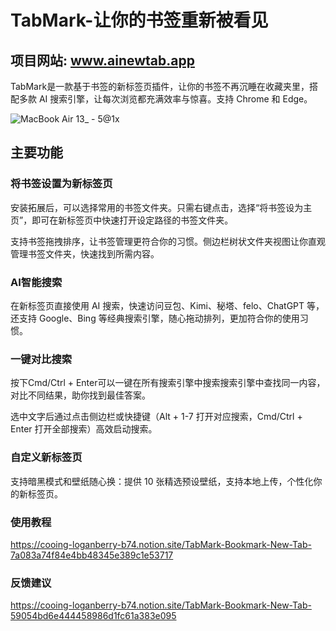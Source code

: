 # TabMark-让你的书签重新被看见

## 项目网站: www.ainewtab.app

TabMark是一款基于书签的新标签页插件，让你的书签不再沉睡在收藏夹里，搭配多款 AI 搜索引擎，让每次浏览都充满效率与惊喜。支持 Chrome 和 Edge。

![MacBook Air 13_ - 5@1x](https://github.com/user-attachments/assets/bb4f9996-902c-4b69-8a7f-4c2b2e219ffc)

## 主要功能
### 将书签设置为新标签页

安装拓展后，可以选择常用的书签文件夹。只需右键点击，选择“将书签设为主页”，即可在新标签页中快速打开设定路径的书签文件夹。

支持书签拖拽排序，让书签管理更符合你的习惯。侧边栏树状文件夹视图让你直观管理书签文件夹，快速找到所需内容。

### AI智能搜索

在新标签页直接使用 AI 搜索，快速访问豆包、Kimi、秘塔、felo、ChatGPT 等，还支持 Google、Bing 等经典搜索引擎，随心拖动排列，更加符合你的使用习惯。

### 一键对比搜索

按下Cmd/Ctrl + Enter可以一键在所有搜索引擎中搜索搜索引擎中查找同一内容，对比不同结果，助你找到最佳答案。

选中文字后通过点击侧边栏或快捷键（Alt + 1-7 打开对应搜索，Cmd/Ctrl + Enter 打开全部搜索）高效启动搜索。

### 自定义新标签页
支持暗黑模式和壁纸随心换：提供 10 张精选预设壁纸，支持本地上传，个性化你的新标签页。


### 使用教程
https://cooing-loganberry-b74.notion.site/TabMark-Bookmark-New-Tab-7a083a74f84e4bb48345e389c1e53717

### 反馈建议
https://cooing-loganberry-b74.notion.site/TabMark-Bookmark-New-Tab-59054bd6e444458986d1fc61a383e095
